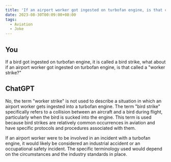```yaml
---
title: 'If an airport worker got ingested on turbofan engine, is that called a "worker strike?"'
date: 2023-08-30T00:09:00+08:00
tags:
  - Aviation
  - Joke
---
```

## You
If a bird got ingested on turbofan engine, it is called a bird strike, what about if an airport worker got ingested on turbofan engine, is that called a "worker strike?"

## ChatGPT
No, the term "worker strike" is not used to describe a situation in which an airport worker gets ingested into a turbofan engine. The term "bird strike" specifically refers to a collision between an aircraft and a bird during flight, particularly when the bird is sucked into the engine. This term is used because bird strikes are relatively common occurrences in aviation and have specific protocols and procedures associated with them.

If an airport worker were to be involved in an incident with a turbofan engine, it would likely be considered an industrial accident or an occupational safety incident. The specific terminology used would depend on the circumstances and the industry standards in place.
